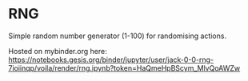 # RNG

Simple random number generator (1-100) for randomising actions.

Hosted on mybinder.org here: https://notebooks.gesis.org/binder/jupyter/user/jack-0-0-rng-7ioiinqp/voila/render/rng.ipynb?token=HaQmeHpBScym_MlvQoAWZw
